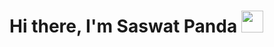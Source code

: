 # Hi there, I'm Saswat Panda <img src="https://media.giphy.com/media/hvRJCLFzcasrR4ia7z/giphy.gif" width="35">

<!--
**spsaswat/spsaswat** is a ✨ _special_ ✨ repository because its `README.md` (this file) appears on your GitHub profile.

Here are some ideas to get you started:

- 🔭 I’m currently working on ...
- 🌱 I’m currently learning ...
- 👯 I’m looking to collaborate on ...
- 🤔 I’m looking for help with ...
- 💬 Ask me about ...
- 📫 How to reach me: ...
- 😄 Pronouns: ...
- ⚡ Fun fact: ...
-->
